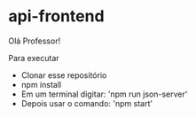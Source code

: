 # api-frontend

Olá Professor! 

Para executar
- Clonar esse repositório
- npm install
- Em um terminal digitar: 'npm run json-server'
- Depois usar o comando: 'npm start'


